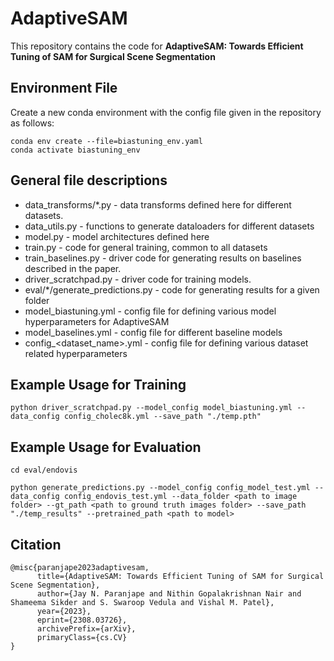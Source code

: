 # AdaptiveSAM
This repository contains the code for **AdaptiveSAM: Towards Efficient Tuning of SAM for Surgical Scene Segmentation**

## Environment File
Create a new conda environment with the config file given in the repository as follows:
```
conda env create --file=biastuning_env.yaml
conda activate biastuning_env
```

## General file descriptions
- data_transforms/*.py - data transforms defined here for different datasets.
- data_utils.py - functions to generate dataloaders for different datasets
- model.py - model architectures defined here
- train.py - code for general training, common to all datasets
- train_baselines.py - driver code for generating results on baselines described in the paper.
- driver_scratchpad.py - driver code for training models. 
- eval/*/generate_predictions.py - code for generating results for a given folder
- model_biastuning.yml - config file for defining various model hyperparameters for AdaptiveSAM
- model_baselines.yml - config file for different baseline models
- config_<dataset_name>.yml - config file for defining various dataset related hyperparameters
  
## Example Usage for Training
```
python driver_scratchpad.py --model_config model_biastuning.yml --data_config config_cholec8k.yml --save_path "./temp.pth"
```
## Example Usage for Evaluation
```
cd eval/endovis

python generate_predictions.py --model_config config_model_test.yml --data_config config_endovis_test.yml --data_folder <path to image folder> --gt_path <path to ground truth images folder> --save_path "./temp_results" --pretrained_path <path to model>
```

## Citation
```
@misc{paranjape2023adaptivesam,
      title={AdaptiveSAM: Towards Efficient Tuning of SAM for Surgical Scene Segmentation}, 
      author={Jay N. Paranjape and Nithin Gopalakrishnan Nair and Shameema Sikder and S. Swaroop Vedula and Vishal M. Patel},
      year={2023},
      eprint={2308.03726},
      archivePrefix={arXiv},
      primaryClass={cs.CV}
}
```